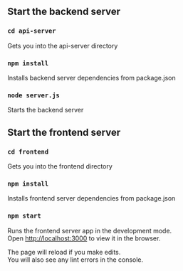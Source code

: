 ## Start the backend server

### `cd api-server`
Gets you into the api-server directory

### `npm install`
Installs backend server dependencies from package.json

### `node server.js`
Starts the backend server

## Start the frontend server

### `cd frontend`
Gets you into the frontend directory

### `npm install`
Installs frontend server dependencies from package.json

### `npm start`
Runs the frontend server app in the development mode.<br>
Open [http://localhost:3000](http://localhost:3000) to view it in the browser.

The page will reload if you make edits.<br>
You will also see any lint errors in the console.
